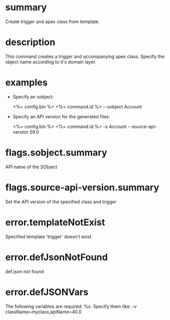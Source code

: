 # summary

Create trigger and apex class from template.

# description

This command creates a trigger and accompanying apex class. Specify the object name according to it's domain layer.

# examples

- Specify an sobject:
  
  <%= config.bin %> <%= command.id %> --sobject Account

- Specify an API version for the generated files:

  <%= config.bin %> <%= command.id %> -s Account --source-api-version 59.0

# flags.sobject.summary

API name of the SObject

# flags.source-api-version.summary

Set the API version of the specified class and trigger

# error.templateNotExist

Specified template 'trigger' doesn't exist

# error.defJsonNotFound

def.json not found

# error.defJSONVars

The following variables are required: %s. Specify them like: -v className=myclass,apiName=40.0


